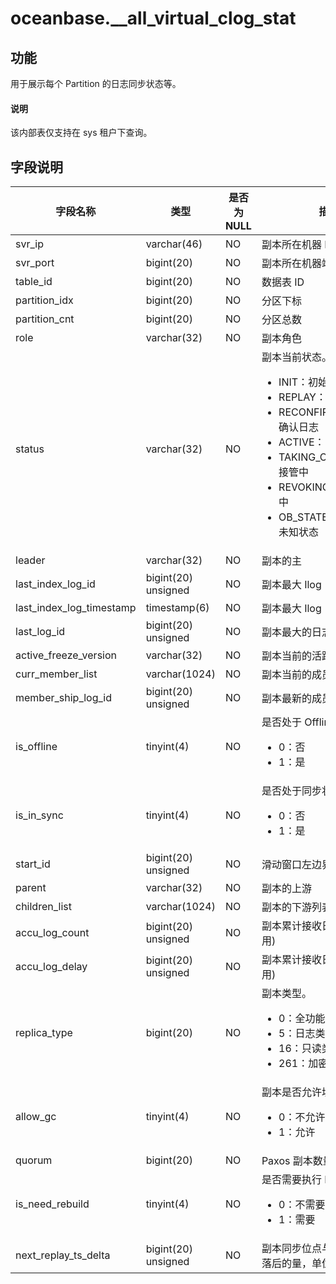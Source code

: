 # oceanbase.__all_virtual_clog_stat

## 功能

用于展示每个 Partition 的日志同步状态等。

<main id="notice" type='explain'>
  <h4>说明</h4>
  <p> 该内部表仅支持在 sys 租户下查询。</p>
</main>

## 字段说明

| 字段名称 | 类型 | 是否为 NULL | 描述 |
| --- | --- | --- | --- |
| svr_ip | varchar(46) | NO | 副本所在机器 IP 地址 |
| svr_port | bigint(20) | NO | 副本所在机器端口 |
| table_id | bigint(20) | NO | 数据表 ID |
| partition_idx | bigint(20) | NO | 分区下标 |
| partition_cnt | bigint(20) | NO | 分区总数 |
| role | varchar(32) | NO | 副本角色 |
| status | varchar(32) | NO | 副本当前状态。<ul><li> INIT：初始化</li><li> REPLAY：回放 </li><li> RECONFIRM：leader 重确认日志 </li><li> ACTIVE： 活跃</li><li> TAKING_OVER：leader 接管中</li><li> REVOKING: leader 卸任中</li><li> OB_STATE_UNKNOWN： 未知状态 </li><ul>    |
| leader | varchar(32) | NO | 副本的主 |
| last_index_log_id | bigint(20) unsigned | NO | 副本最大 Ilog 日志 ID |
| last_index_log_timestamp | timestamp(6) | NO | 副本最大 Ilog 日志的时间戳 |
| last_log_id | bigint(20) unsigned | NO | 副本最大的日志 ID |
| active_freeze_version | varchar(32) | NO | 副本当前的活跃版本号 |
| curr_member_list | varchar(1024) | NO | 副本当前的成员列表 |
| member_ship_log_id | bigint(20) unsigned | NO | 副本最新的成员变更日志 ID |
| is_offline | tinyint(4) | NO | 是否处于 Offline 状态。<ul><li> 0：否 </li><li> 1：是 </li></ul> |
| is_in_sync | tinyint(4) | NO | 是否处于同步状态。<ul><li> 0：否 </li><li> 1：是 </li></ul> |
| start_id | bigint(20) unsigned | NO | 滑动窗口左边界日志 ID |
| parent | varchar(32) | NO | 副本的上游 |
| children_list | varchar(1024) | NO | 副本的下游列表 |
| accu_log_count | bigint(20) unsigned | NO | 副本累计接收日志数量(已弃用) |
| accu_log_delay | bigint(20) unsigned | NO | 副本累计接收日志的延迟(已弃用) |
| replica_type | bigint(20) | NO | 副本类型。<ul><li> 0：全功能型副本 </li><li> 5：日志类型副本 </li><li> 16：只读类型副本 </li><li> 261：加密投票型副本 </li></ul> |
| allow_gc | tinyint(4) | NO | 副本是否允许垃圾回收。<ul><li> 0：不允许</li><li> 1：允许  </li></ul> |
| quorum | bigint(20) | NO |  Paxos 副本数量   |
| is_need_rebuild | tinyint(4) | NO |  是否需要执行 Rebuild。<ul><li>0：不需要</li><li> 1：需要  </li></ul> |
| next_replay_ts_delta | bigint(20) unsigned | NO | 副本同步位点与当前时间相比落后的量，单位为微秒 |
